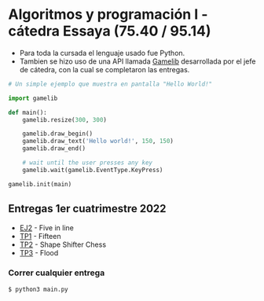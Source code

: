 # Algoritmos y programación I - cátedra Essaya (75.40 / 95.14)

- Para toda la cursada el lenguaje usado fue Python.
- Tambien se hizo uso de una API llamada [Gamelib](https://github.com/dessaya/python-gamelib) desarrollada por el jefe de cátedra, con la cual se completaron las entregas.

```python
# Un simple ejemplo que muestra en pantalla "Hello World!"

import gamelib

def main():
    gamelib.resize(300, 300)

    gamelib.draw_begin()
    gamelib.draw_text('Hello world!', 150, 150)
    gamelib.draw_end()

    # wait until the user presses any key
    gamelib.wait(gamelib.EventType.KeyPress)

gamelib.init(main)
```

## Entregas 1er cuatrimestre 2022
- [EJ2](https://github.com/Igris-1/Algoritmos-y-programacion-I/tree/main/EJ2) - Five in line
- [TP1](https://github.com/Igris-1/Algoritmos-y-programacion-I/tree/main/TP1%20-%20Fifteen) - Fifteen
- [TP2](https://github.com/Igris-1/Algoritmos-y-programacion-I/tree/main/TP2%20-%20Shape%20Shifter%20Chess) - Shape Shifter Chess
- [TP3](https://github.com/Igris-1/Algoritmos-y-programacion-I/tree/main/TP3%20-%20Flood) - Flood

### Correr cualquier entrega
```
$ python3 main.py
```
